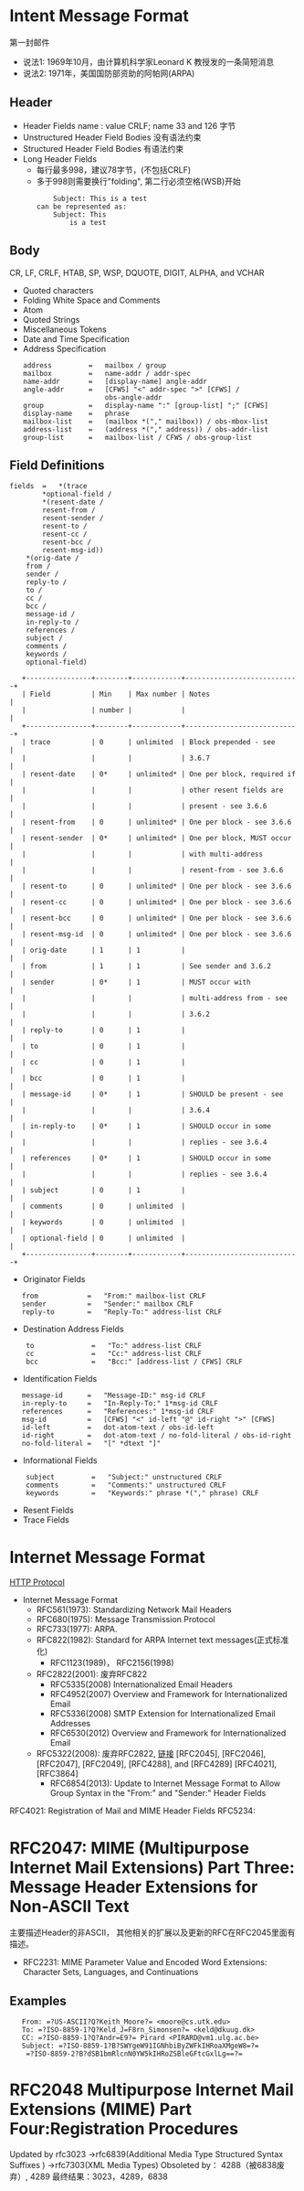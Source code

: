 # Intent Message Format
第一封邮件
- 说法1: 1969年10月，由计算机科学家Leonard K 教授发的一条简短消息
- 说法2: 1971年，美国国防部资助的阿帕网(ARPA)
## Header
- Header Fields
    name : value CRLF;  name 33 and 126 字节
- Unstructured Header Field Bodies
    没有语法约束
- Structured Header Field Bodies
    有语法约束
- Long Header Fields
  - 每行最多998，建议78字节，(不包括CRLF)
  - 多于998则需要换行"folding", 第二行必须空格(WSB)开始
    ```
        Subject: This is a test
    can be represented as:
        Subject: This
            is a test
    ```
## Body
CR, LF, CRLF, HTAB, SP, WSP, DQUOTE, DIGIT, ALPHA, and VCHAR
- Quoted characters
- Folding White Space and Comments
- Atom
- Quoted Strings
- Miscellaneous Tokens
- Date and Time Specification
- Address Specification
    ```
    address         =   mailbox / group
    mailbox         =   name-addr / addr-spec
    name-addr       =   [display-name] angle-addr
    angle-addr      =   [CFWS] "<" addr-spec ">" [CFWS] /
                        obs-angle-addr
    group           =   display-name ":" [group-list] ";" [CFWS]
    display-name    =   phrase
    mailbox-list    =   (mailbox *("," mailbox)) / obs-mbox-list
    address-list    =   (address *("," address)) / obs-addr-list
    group-list      =   mailbox-list / CFWS / obs-group-list
    ```
## Field Definitions
```
fields  =   *(trace
        *optional-field /
        *(resent-date /
        resent-from /
        resent-sender /
        resent-to /
        resent-cc /
        resent-bcc /
        resent-msg-id))
    *(orig-date /
    from /
    sender /
    reply-to /
    to /
    cc /
    bcc /
    message-id /
    in-reply-to /
    references /
    subject /
    comments /
    keywords /
    optional-field)
```
```
   +----------------+--------+------------+----------------------------+
   | Field          | Min    | Max number | Notes                      |
   |                | number |            |                            |
   +----------------+--------+------------+----------------------------+
   | trace          | 0      | unlimited  | Block prepended - see      |
   |                |        |            | 3.6.7                      |
   | resent-date    | 0*     | unlimited* | One per block, required if |
   |                |        |            | other resent fields are    |
   |                |        |            | present - see 3.6.6        |
   | resent-from    | 0      | unlimited* | One per block - see 3.6.6  |
   | resent-sender  | 0*     | unlimited* | One per block, MUST occur  |
   |                |        |            | with multi-address         |
   |                |        |            | resent-from - see 3.6.6    |
   | resent-to      | 0      | unlimited* | One per block - see 3.6.6  |
   | resent-cc      | 0      | unlimited* | One per block - see 3.6.6  |
   | resent-bcc     | 0      | unlimited* | One per block - see 3.6.6  |
   | resent-msg-id  | 0      | unlimited* | One per block - see 3.6.6  |
   | orig-date      | 1      | 1          |                            |
   | from           | 1      | 1          | See sender and 3.6.2       |
   | sender         | 0*     | 1          | MUST occur with            |
   |                |        |            | multi-address from - see   |
   |                |        |            | 3.6.2                      |
   | reply-to       | 0      | 1          |                            |
   | to             | 0      | 1          |                            |
   | cc             | 0      | 1          |                            |
   | bcc            | 0      | 1          |                            |
   | message-id     | 0*     | 1          | SHOULD be present - see    |
   |                |        |            | 3.6.4                      |
   | in-reply-to    | 0*     | 1          | SHOULD occur in some       |
   |                |        |            | replies - see 3.6.4        |
   | references     | 0*     | 1          | SHOULD occur in some       |
   |                |        |            | replies - see 3.6.4        |
   | subject        | 0      | 1          |                            |
   | comments       | 0      | unlimited  |                            |
   | keywords       | 0      | unlimited  |                            |
   | optional-field | 0      | unlimited  |                            |
   +----------------+--------+------------+----------------------------+
```
- Originator Fields
```
   from            =   "From:" mailbox-list CRLF
   sender          =   "Sender:" mailbox CRLF
   reply-to        =   "Reply-To:" address-list CRLF
```
- Destination Address Fields
```
    to              =   "To:" address-list CRLF
    cc              =   "Cc:" address-list CRLF
    bcc             =   "Bcc:" [address-list / CFWS] CRLF
```
- Identification Fields
```
   message-id      =   "Message-ID:" msg-id CRLF
   in-reply-to     =   "In-Reply-To:" 1*msg-id CRLF
   references      =   "References:" 1*msg-id CRLF
   msg-id          =   [CFWS] "<" id-left "@" id-right ">" [CFWS]
   id-left         =   dot-atom-text / obs-id-left
   id-right        =   dot-atom-text / no-fold-literal / obs-id-right
   no-fold-literal =   "[" *dtext "]"
```
- Informational Fields
```
    subject         =   "Subject:" unstructured CRLF
    comments        =   "Comments:" unstructured CRLF
    keywords        =   "Keywords:" phrase *("," phrase) CRLF
```
- Resent Fields
- Trace Fields
# Internet Message Format
[HTTP Protocol](https://www.w3.org/Protocols/)  
- Internet Message Format
    - RFC561(1973): Standardizing Network Mail Headers
    - RFC680(1975): Message Transmission Protocol
    - RFC733(1977): ARPA.
    - RFC822(1982): Standard for ARPA Internet text messages(正式标准化)
        - RFC1123(1989)， RFC2156(1998)
    - RFC2822(2001): 废弃RFC822
        - RFC5335(2008) Internationalized Email Headers
        - RFC4952(2007) Overview and Framework for Internationalized Email
        - RFC5336(2008) SMTP Extension for Internationalized Email Addresses
        - RFC6530(2012) Overview and Framework for Internationalized Email
    - RFC5322(2008): 废弃RFC2822, [链接](https://www.ietf.org/rfc/rfc5322.txt)
        [RFC2045], [RFC2046], [RFC2047], [RFC2049], [RFC4288], and [RFC4289]
        [RFC4021], [RFC3864]
        - RFC6854(2013): Update to Internet Message Format to Allow Group Syntax in the "From:" and "Sender:" Header Fields

RFC4021: Registration of Mail and MIME Header Fields 
RFC5234: 
# RFC2047: MIME (Multipurpose Internet Mail Extensions) Part Three: Message Header Extensions for Non-ASCII Text
主要描述Header的非ASCII， 其他相关的扩展以及更新的RFC在RFC2045里面有描述。
- RFC2231: MIME Parameter Value and Encoded Word Extensions: Character Sets, Languages, and Continuations
## Examples
```
   From: =?US-ASCII?Q?Keith_Moore?= <moore@cs.utk.edu>
   To: =?ISO-8859-1?Q?Keld_J=F8rn_Simonsen?= <keld@dkuug.dk>
   CC: =?ISO-8859-1?Q?Andr=E9?= Pirard <PIRARD@vm1.ulg.ac.be>
   Subject: =?ISO-8859-1?B?SWYgeW91IGNhbiByZWFkIHRoaXMgeW8=?=
    =?ISO-8859-2?B?dSB1bmRlcnN0YW5kIHRoZSBleGFtcGxlLg==?=
```
# RFC2048 Multipurpose Internet Mail Extensions (MIME) Part Four:Registration Procedures  
Updated by rfc3023
->rfc6839(Additional Media Type Structured Syntax Suffixes
)
->rfc7303(XML Media Types)
Obsoleted by： 4288（被6838废弃）, 4289
最终结果：3023，4289，6838